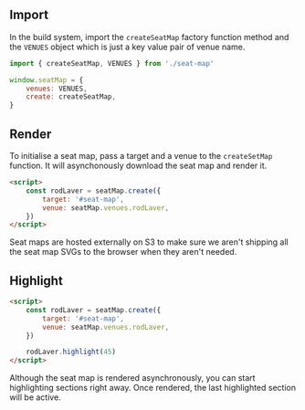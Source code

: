 ## Import

In the build system, import the `createSeatMap` factory function method and the `VENUES` object which is just a key value pair of venue name.

```js
import { createSeatMap, VENUES } from './seat-map'

window.seatMap = {
    venues: VENUES,
    create: createSeatMap,
}
```

## Render

To initialise a seat map, pass a target and a venue to the `createSetMap` function. It will asynchonously download the seat map and render it.

```html
<script>
    const rodLaver = seatMap.create({
        target: '#seat-map',
        venue: seatMap.venues.rodLaver,
    })
</script>
```

Seat maps are hosted externally on S3 to make sure we aren't shipping all the seat map SVGs to the browser when they aren't needed.

## Highlight


```html
<script>
    const rodLaver = seatMap.create({
        target: '#seat-map',
        venue: seatMap.venues.rodLaver,
    })

    rodLaver.highlight(45)
</script>
```

Although the seat map is rendered asynchronously, you can start highlighting sections right away. Once rendered, the last highlighted section will be active.

